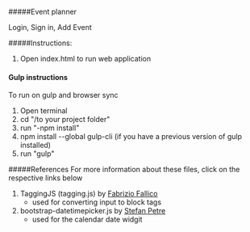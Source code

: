 #####Event planner

Login, Sign in, Add Event

#####Instructions:

1. Open index.html to run web application

#### Gulp instructions 

To run on gulp and browser sync

1. Open terminal
2. cd "/to your project folder"
3. run "-npm install" 
4. npm install --global gulp-cli (if you have a previous version of gulp installed)
5. run "gulp"

#####References
For more information about these files, click on the respective links below

1. TaggingJS (tagging.js) by [Fabrizio Fallico](https://github.com/sniperwolf/taggingJS)
	- used for converting input to block tags
2. bootstrap-datetimepicker.js by [Stefan Petre](https://github.com/eternicode/bootstrap-datepicker)
	- used for the calendar date widgit
